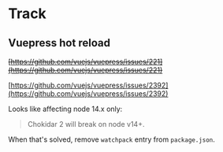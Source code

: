 # Track

## Vuepress hot reload

<strike>[https://github.com/vuejs/vuepress/issues/221](https://github.com/vuejs/vuepress/issues/221)</strike>

[https://github.com/vuejs/vuepress/issues/2392](https://github.com/vuejs/vuepress/issues/2392)

Looks like affecting node 14.x only:

>Chokidar 2 will break on node v14+.

When that's solved, remove `watchpack` entry from `package.json`. 





